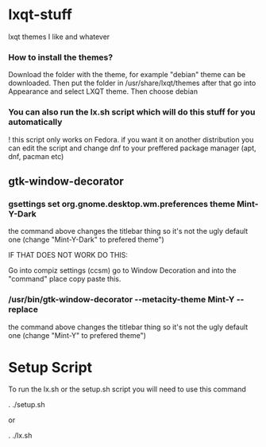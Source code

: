# lxqt-stuff
lxqt themes I like and whatever

### How to install the themes?
Download the folder with the theme, for example "debian" theme can be downloaded. Then put the folder in /usr/share/lxqt/themes after that go into Appearance and select LXQT theme. Then choose debian

### You can also run the lx.sh script which will do this stuff for you automatically
! this script only works on Fedora. if you want it on another distribution you can edit the script and change dnf to your preffered package manager (apt, dnf, pacman etc)

## gtk-window-decorator
### gsettings set org.gnome.desktop.wm.preferences theme Mint-Y-Dark

the command above changes the titlebar thing so it's not the ugly default one (change "Mint-Y-Dark" to prefered theme")

IF THAT DOES NOT WORK DO THIS:

Go into compiz settings (ccsm) go to Window Decoration and into the "command" place copy paste this.

### /usr/bin/gtk-window-decorator --metacity-theme Mint-Y --replace

the command above changes the titlebar thing so it's not the ugly default one (change "Mint-Y" to prefered theme")

# Setup Script
To run the lx.sh or the setup.sh script you will need to use this command

. ./setup.sh

or 

. ./lx.sh
